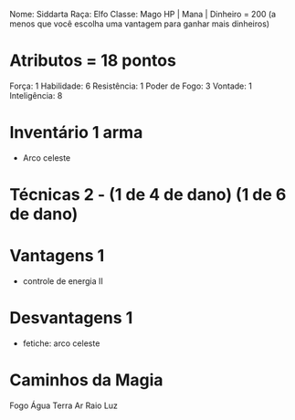 Nome: Siddarta
Raça: Elfo 
Classe: Mago
HP | 
Mana | 
Dinheiro = 200 (a menos que você escolha uma vantagem para ganhar mais dinheiros) 
# Atributos = 18 pontos
Força: 1
Habilidade: 6
Resistência: 1
Poder de Fogo: 3
Vontade: 1 
Inteligência: 8
# Inventário 1 arma
- Arco celeste
# Técnicas 2 - (1 de 4 de dano) (1 de 6 de dano)

# Vantagens 1
- controle de energia II
# Desvantagens 1
- fetiche: arco celeste
# Caminhos da Magia 
Fogo 
Água 
Terra
Ar
Raio
Luz